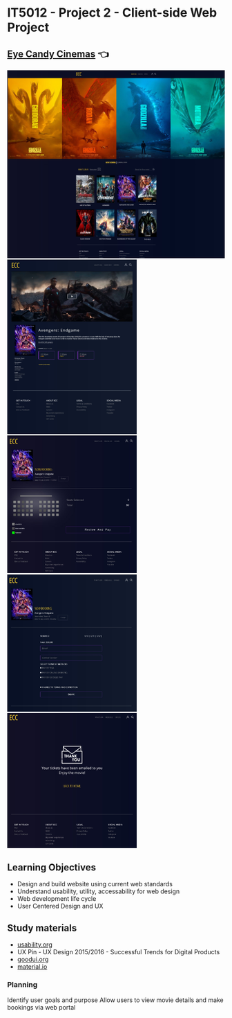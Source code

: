
# IT5012 - Project 2 - Client-side Web Project

## [Eye Candy Cinemas](https://eyecandycinema.netlify.app/) :point_left:

<img src="/images/readme_images/web_snip.jpg" width="600">
<br>
<img src="/images/readme_images/movie_details_page.jpg" width="300">
<img src="/images/readme_images/booking.jpg" width="300">
<img src="/images/readme_images/payment.jpg" width="300">
<img src="/images/readme_images/thank_you.jpg" width="300">

## Learning Objectives
- Design and build website using current web standards
- Understand usability, utility, accessability for web design
- Web development life cycle
- User Centered Design and UX



## Study materials 
- [usability.org](usability.org)
- UX Pin - UX Design 2015/2016 - Successful Trends for Digital Products
- [goodui.org](goodui.org)
- [material.io](material.io)

### Planning
 Identify user goals and purpose
 Allow users to view movie details and make bookings via web portal
 

 
